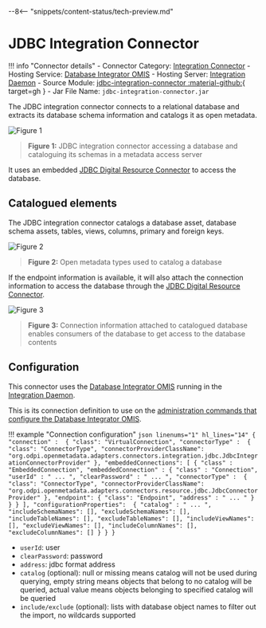 <!-- SPDX-License-Identifier: CC-BY-4.0 -->
<!-- Copyright Contributors to the ODPi Egeria project. -->

--8<-- "snippets/content-status/tech-preview.md"

# JDBC Integration Connector

!!! info "Connector details"
    - Connector Category: [Integration Connector](/concepts/integration-connector)
    - Hosting Service: [Database Integrator OMIS](/services/omis/database-integrator/overview)
    - Hosting Server: [Integration Daemon](/concepts/integration-daemon)
    - Source Module: [jdbc-integration-connector :material-github:](https://github.com/odpi/egeria/tree/main/open-metadata-implementation/adapters/open-connectors/integration-connectors/jdbc-integration-connector){ target=gh }
    - Jar File Name: `jdbc-integration-connector.jar`


The JDBC integration connector connects to a relational database and extracts its database schema information and catalogs it as open metadata.

![Figure 1](jdbc-integration-connector.svg)
> **Figure 1:** JDBC integration connector accessing a database and cataloguing its schemas in a metadata access server

It uses an embedded [JDBC Digital Resource Connector](/connectors/resource/jdbc-resource-connector) to access the database.

## Catalogued elements

The JDBC integration connector catalogs a database asset, database schema assets, tables, views, columns, primary and foreign keys. 

![Figure 2](/types/5/database-example.svg)
> **Figure 2:** Open metadata types used to catalog a database

If the endpoint information is available, it will also attach the connection information to access the database through the [JDBC Digital Resource Connector](/connectors/resource/jdbc-resource-connector).

![Figure 3](jdbc-integration-connector-connection-structure.svg)
> **Figure 3:** Connection information attached to catalogued database enables consumers of the database to get access to the database contents

## Configuration

This connector uses the [Database Integrator OMIS](/services/omis/database-integrator/overview) running in the [Integration Daemon](/concepts/integration-daemon).

This is its connection definition to use on the [administration commands that configure the Database Integrator OMIS](/guides/admin/servers/by-server-type/configuring-an-integration-daemon).

!!! example "Connection configuration"
    ```json linenums="1" hl_lines="14"
    {
        "connection" : 
        {
            "class": "VirtualConnection",
            "connectorType" : 
            {
                "class": "ConnectorType",
                "connectorProviderClassName": "org.odpi.openmetadata.adapters.connectors.integration.jdbc.JdbcIntegrationConnectorProvider"
            },
            "embeddedConnections":
            [
                {
                    "class" : "EmbeddedConnection",
                    "embeddedConnection" :
                    {
                        "class" : "Connection",
                        "userId" : " ... ",
                        "clearPassword" : " ... ",
                        "connectorType" : 
                        {
                            "class": "ConnectorType",
                            "connectorProviderClassName": "org.odpi.openmetadata.adapters.connectors.resource.jdbc.JdbcConnectorProvider"
                        },
                        "endpoint":
                        {
                            "class": "Endpoint",
                            "address" : " ... "
                        }
                    }
                }
            ],
            "configurationProperties": 
            {
                "catalog" : " ... ",
                "includeSchemaNames": [],
                "excludeSchemaNames": [],
                "includeTableNames": [],
                "excludeTableNames": [],
                "includeViewNames": [],
                "excludeViewNames": [],
                "includeColumnNames": [],
                "excludeColumnNames": []
            }
        }
    }
    ```

- `userId`: user
- `clearPassword`: password
- `address`: jdbc format address
- `catalog` (optional): null or missing means catalog will not be used during querying, empty string means objects that belong to no catalog will be queried, actual value means objects belonging to specified catalog will be queried
- `include/exclude` (optional): lists with database object names to filter out the import, no wildcards supported 


